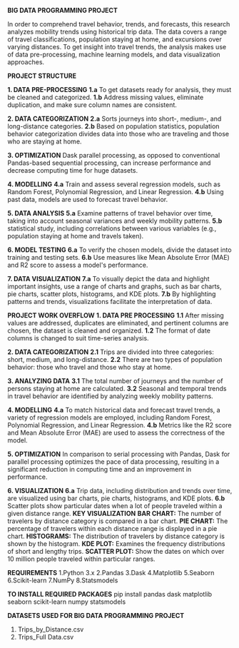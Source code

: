 **BIG DATA PROGRAMMING PROJECT**

In order to comprehend travel behavior, trends, and forecasts, this research analyzes mobility trends using historical trip data. The data covers a range of travel classifications, population staying at home, and excursions over varying distances. To get insight into travel trends, the analysis makes use of data pre-processing, machine learning models, and data visualization approaches.

**PROJECT STRUCTURE**

**1. DATA PRE-PROCESSING**
**1.a** To get datasets ready for analysis, they must be cleaned and categorized.
**1.b** Address missing values, eliminate duplication, and make sure column names are consistent.

**2. DATA CATEGORIZATION**
**2.a** Sorts journeys into short-, medium-, and long-distance categories.
**2.b** Based on population statistics, population behavior categorization divides data into those who are traveling and those who are staying at home.

**3. OPTIMIZATION**
Dask parallel processing, as opposed to conventional Pandas-based sequential processing, can increase performance and decrease computing time for huge datasets.

**4. MODELLING**
**4.a** Train and assess several regression models, such as Random Forest, Polynomial Regression, and Linear Regression.
**4.b** Using past data, models are used to forecast travel behavior.

**5. DATA ANALYSIS**
**5.a** Examine patterns of travel behavior over time, taking into account seasonal variances and weekly mobility patterns.
**5.b** statistical study, including correlations between various variables (e.g., population staying at home and travels taken).

**6. MODEL TESTING**
**6.a** To verify the chosen models, divide the dataset into training and testing sets.
**6.b** Use measures like Mean Absolute Error (MAE) and R2 score to assess a model's performance.

**7. DATA VISUALIZATION**
**7.a** To visually depict the data and highlight important insights, use a range of charts and graphs, such as bar charts, pie charts, scatter plots, histograms, and KDE plots.
**7.b** By highlighting patterns and trends, visualizations facilitate the interpretation of data.
   

**PROJECT WORK OVERFLOW**
**1. DATA PRE PROCESSING**
**1.1** After missing values are addressed, duplicates are eliminated, and pertinent columns are chosen, the dataset is cleaned and organized.
**1.2** The format of date columns is changed to suit time-series analysis.

**2. DATA CATEGORIZATION**
**2.1** Trips are divided into three categories: short, medium, and long-distance.
**2.2** There are two types of population behavior: those who travel and those who stay at home.

**3. ANALYZING DATA**
**3.1** The total number of journeys and the number of persons staying at home are calculated.
**3.2** Seasonal and temporal trends in travel behavior are identified by analyzing weekly mobility patterns.

**4. MODELLING**
**4.a** To match historical data and forecast travel trends, a variety of regression models are employed, including Random Forest, Polynomial Regression, and Linear Regression.
**4.b** Metrics like the R2 score and Mean Absolute Error (MAE) are used to assess the correctness of the model.

**5. OPTIMIZATION**
In comparison to serial processing with Pandas, Dask for parallel processing optimizes the pace of data processing, resulting in a significant reduction in computing time and an improvement in performance.

**6. VISUALIZATION**
**6.a** Trip data, including distribution and trends over time, are visualized using bar charts, pie charts, histograms, and KDE plots.
**6.b** Scatter plots show particular dates when a lot of people traveled within a given distance range.
**KEY VISUALIZATION**
**BAR CHART:** The number of travelers by distance category is compared in a bar chart.
**PIE CHART:** The percentage of travelers within each distance range is displayed in a pie chart.
**HISTOGRAMS:** The distribution of travelers by distance category is shown by the histogram.
**KDE PLOT:** Examines the frequency distributions of short and lengthy trips.
**SCATTER PLOT:** Show the dates on which over 10 million people traveled within particular ranges.

**REQUIREMENTS**
1.Python 3.x
2.Pandas
3.Dask
4.Matplotlib
5.Seaborn
6.Scikit-learn
7.NumPy
8.Statsmodels

**TO INSTALL REQUIRED PACKAGES**
pip install pandas dask matplotlib seaborn scikit-learn numpy statsmodels

**DATASETS USED FOR BIG DATA PROGRAMMING PROJECT**
1. Trips_by_Distance.csv 
2. Trips_Full Data.csv

